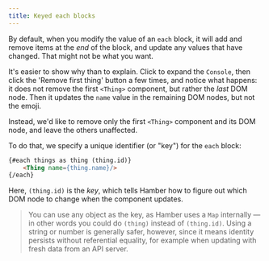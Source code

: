 ```yaml
---
title: Keyed each blocks
---
```


By default, when you modify the value of an `each` block, it will add and remove items at the *end* of the block, and update any values that have changed. That might not be what you want.

It's easier to show why than to explain. Click to expand the `Console`, then click the 'Remove first thing' button a few times, and notice what happens: it does not remove the first `<Thing>` component, but rather the *last* DOM node. Then it updates the `name` value in the remaining DOM nodes, but not the emoji.

Instead, we'd like to remove only the first `<Thing>` component and its DOM node, and leave the others unaffected.

To do that, we specify a unique identifier (or "key") for the `each` block:

```html
{#each things as thing (thing.id)}
	<Thing name={thing.name}/>
{/each}
```

Here, `(thing.id)` is the *key*, which tells Hamber how to figure out which DOM node to change when the component updates.

> You can use any object as the key, as Hamber uses a `Map` internally — in other words you could do `(thing)` instead of `(thing.id)`. Using a string or number is generally safer, however, since it means identity persists without referential equality, for example when updating with fresh data from an API server.
